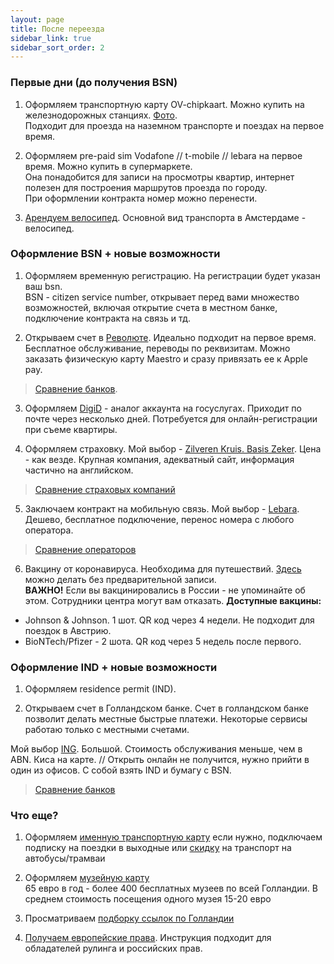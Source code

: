 ```yaml
---
layout: page
title: После переезда
sidebar_link: true
sidebar_sort_order: 2
---
```


### Первые дни (до получения BSN)
1. Оформляем транспортную карту OV-chipkaart. Можно купить на железнодорожных станциях. [Фото](https://www.amsterdamtips.com/news/wp-content/uploads/2019/01/ov-chipkaart.jpg).  
   Подходит для проезда на наземном транспорте и поездах на первое время.

2. Оформляем pre-paid sim Vodafone // t-mobile // lebara на первое время. Можно купить в супермаркете.  
   Она понадобится для записи на просмотры квартир, интернет полезен для построения маршрутов проезда по городу.  
   При оформлении контракта номер можно перенести.

3. [Арендуем велосипед](https://swapfiets.nl/). Основной вид транспорта в Амстердаме - велосипед.

### Оформление BSN + новые возможности

1. Оформляем временную регистрацию. На регистрации будет указан ваш bsn.  
   BSN - citizen service number, открывает перед вами множество возможностей, включая открытие счета в местном банке, подключение контракта на связь и тд.

2. Открываем счет в [Революте](https://revolut.com/referral/grigorcjjd). Идеально подходит на первое время.  
   Бесплатное обслуживание, переводы по реквизитам. Можно заказать физическую карту Maestro и сразу привязать ее к Apple pay.
> [Сравнение банков](https://github.com/rugpanov/amsterdam/blob/main/BANKS.md).

3. Оформляем [DigiD](https://www.digid.nl/) - aналог аккаунта на госуслугах. Приходит по почте через несколько дней. Потребуется для онлайн-регистрации при съеме квартиры.

4. Оформляем страховку. Мой выбор - [Zilveren Kruis. Basis Zeker](https://www.zilverenkruis.nl/consumenten/zorgverzekering/basisverzekering/basis-zeker). Цена - как везде. Крупная компания, адекватный сайт, информация частично на английском.
> [Сравнение страховых компаний](https://github.com/rugpanov/amsterdam/blob/main/INSURANCES.md)

5. Заключаем контракт на мобильную связь. Мой выбор - [Lebara](https://mobile.lebara.com/nl/en/sim-only?duration=24&internetLimit=7). Дешево, бесплатное подключение, перенос номера с любого оператора.
> [Сравнение операторов](https://github.com/rugpanov/amsterdam/blob/main/MOBILE_SUBSCRIPTIONS.md)

6. Вакцину от коронавируса. Необходима для путешествий. [Здесь](https://www.ggd.amsterdam.nl/coronavirus/coronavaccinatie-locaties-amsterdam/) можно делать без предварительной записи.  
   **ВАЖНО!** Если вы вакцинировались в России - не упоминайте об этом. Сотрудники центра могут вам отказать. **Доступные вакцины:**
* Johnson & Johnson. 1 шот. QR код через 4 недели. Не подходит для поездок в Австрию.
* BioNTech/Pfizer - 2 шота. QR код через 5 недель после первого.

### Оформление IND + новые возможности
1. Оформляем residence permit (IND).

2. Открываем счет в Голландском банке.
   Счет в голландском банке позволит делать местные быстрые платежи. Некоторые сервисы работаю только с местными счетами.

Мой выбор [ING](https://www.ing.nl/particulier/english/index.html). Большой. Стоимость обслуживания меньше, чем в ABN. Киса на карте. // Открыть онлайн не получится, нужно прийти в один из офисов. С собой взять IND и бумагу с BSN.
> [Сравнение банков](https://github.com/rugpanov/amsterdam/blob/main/BANKS.md)

### Что еще?
1. Оформляем [именную транспортную карту](https://www.ov-chipkaart.nl/purchase-an-ov-chipkaart/apply-for-personal-ov-chipkaart.htm)
   если нужно, подключаем подписку на поездки в выходные или
   [скидку](https://www.connexxion.nl/nl/shop/kortingsproduct/zwam-dal-voordeel) на транспорт на автобусы/трамваи

2. Оформляем [музейную карту](https://www.museum.nl/en/museumpass)  
   65 евро в год - более 400 бесплатных музеев по всей Голландии. В среднем стоимость посещения одного музея 15-20 евро

3. Просматриваем [подборку ссылок по Голландии](https://docs.google.com/document/d/1g6j1rfSt_3oMOF_auAqZ6yk-n8I-FLwZVdBZzvlUkE8/edit#heading=h.r6k3xhnj90nf)

4. [Получаем европейские права](https://github.com/rugpanov/amsterdam/blob/main/DRIVERS_LICENSE.md). Инструкция подходит для обладателей рулинга и российских прав.

